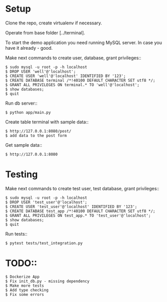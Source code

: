 Setup
=====

Clone the repo, create virtualenv if necessary.

Operate from base folder [../terminal].

To start the demo application you need running MySQL server.
In case you have it already - good.

Make next commands to create user, database, grant privileges::

    $ sudo mysql -u root -p -h localhost
    $ DROP USER 'well'@'localhost';
    $ CREATE USER 'well'@'localhost' IDENTIFIED BY '123';
    $ CREATE DATABASE terminal /*!40100 DEFAULT CHARACTER SET utf8 */;
    $ GRANT ALL PRIVILEGES ON terminal.* TO 'well'@'localhost';
    $ show databases;
    $ quit

Run db server::

    $ python app/main.py

Create table terminal with sample data::
 
    $ http://127.0.0.1:8080/post/
    $ add data to the post form 
    
Get sample data::
 
    $ http://127.0.0.1:8080

Testing
=======
Make next commands to create test user, test database, grant privileges::

    $ sudo mysql -u root -p -h localhost
    $ DROP USER 'test_user'@'localhost';
    $ CREATE USER 'test_user'@'localhost' IDENTIFIED BY '123';
    $ CREATE DATABASE test_app /*!40100 DEFAULT CHARACTER SET utf8 */;
    $ GRANT ALL PRIVILEGES ON test_app.* TO 'test_user'@'localhost';
    $ show databases;
    $ quit

Run tests::

    $ pytest tests/test_integration.py
    
TODO::
=======

    $ Dockerize App
    $ Fix init_db.py - missing dependency
    $ Make more tests
    $ Add type checking
    $ Fix some errors